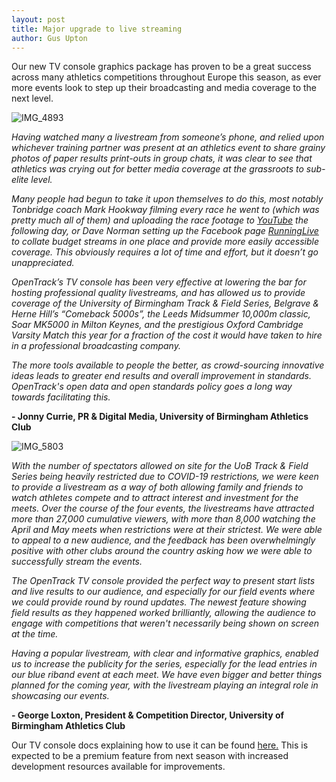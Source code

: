 ```yaml
---
layout: post
title: Major upgrade to live streaming
author: Gus Upton
---
```


Our new TV console graphics package has proven to be a great success across many athletics competitions throughout Europe this season, as ever more events look to step up their broadcasting and media coverage to the next level.

![IMG_4893](https://user-images.githubusercontent.com/70197434/126626844-60517e98-df32-4d84-af39-f1e6a9f8d574.jpg)


*Having watched many a livestream from someone’s phone, and relied upon whichever training partner was present at an athletics event to share grainy photos of paper results print-outs in group chats, it was clear to see that athletics was crying out for better media coverage at the grassroots to sub-elite level.*

*Many people had begun to take it upon themselves to do this, most notably Tonbridge coach Mark Hookway filming every race he went to (which was pretty much all of them) and uploading the race footage to <a href="https://www.youtube.com/user/MARKHOOKWAYADL/videos">YouTube</a> the following day, or Dave Norman setting up the Facebook page <a href="https://www.facebook.com/runningliveuk">RunningLive</a> to collate budget streams in one place and provide more easily accessible coverage. This obviously requires a lot of time and effort, but it doesn’t go unappreciated.*

*OpenTrack’s TV console has been very effective at lowering the bar for hosting professional quality livestreams, and has allowed us to provide coverage of the University of Birmingham Track & Field Series, Belgrave & Herne Hill’s “Comeback 5000s”, the Leeds Midsummer 10,000m classic, Soar MK5000 in Milton Keynes, and the prestigious Oxford Cambridge Varsity Match this year for a fraction of the cost it would have taken to hire in a professional broadcasting company.*

*The more tools available to people the better, as crowd-sourcing innovative ideas leads to greater end results and overall improvement in standards. OpenTrack's open data and open standards policy goes a long way towards facilitating this.*

**- Jonny Currie, PR & Digital Media, University of Birmingham Athletics Club**

![IMG_5803](https://user-images.githubusercontent.com/70197434/126626763-450c37ea-2724-4713-9ff5-94d016057776.jpg)

*With the number of spectators allowed on site for the UoB Track & Field Series being heavily restricted due to COVID-19 restrictions, we were keen to provide a livestream as a way of both allowing family and friends to watch athletes compete and to attract interest and investment for the meets.*
*Over the course of the four events, the livestreams have attracted more than 27,000 cumulative viewers, with more than 8,000 watching the April and May meets when restrictions were at their strictest. We were able to appeal to a new audience, and the feedback has been overwhelmingly positive with other clubs around the country asking how we were able to successfully stream the events.*

*The OpenTrack TV console provided the perfect way to present start lists and live results to our audience, and especially for our field events where we could provide round by round updates. The newest feature showing field results as they happened worked brilliantly, allowing the audience to engage with competitions that weren't necessarily being shown on screen at the time.*

*Having a popular livestream, with clear and informative graphics, enabled us to increase the publicity for the series, especially for the lead entries in our blue riband event at each meet. We have even bigger and better things planned for the coming year, with the livestream playing an integral role in showcasing our events.*

**- George Loxton, President & Competition Director, University of Birmingham Athletics Club**


Our TV console docs explaining how to use it can be found <a href="https://docs.opentrack.run/tv_console/">here.</a>
This is expected to be a premium feature from next season with increased development resources available for improvements.






